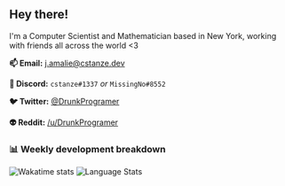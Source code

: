 ## Hey there!

I'm a Computer Scientist and Mathematician based in New York, working with friends all across the world <3

**📫 Email:** [j.amalie@cstanze.dev](mailto:j.amalie@cstanze.dev)

**💬 Discord:** `cstanze#1337` *or* `MissingNo#8552`

**🐦 Twitter:** [@DrunkProgramer](https://twitter.com/DrunkProgramer)

**👽 Reddit:** [/u/DrunkProgramer](https://reddit.com/u/DrunkProgramer)

### 📊 Weekly development breakdown

![Wakatime stats](https://github-readme-stats.vercel.app/api/wakatime?username=cstanze&layout=compact&theme=noctis_minimus&langs_count=6&border_radius=13)
![Language Stats](https://github-readme-stats.vercel.app/api/top-langs/?username=cstanze&layout=compact&theme=noctis_minimus&border_radius=13)
